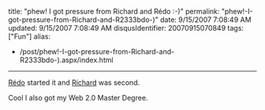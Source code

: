 title: "phew! I got pressure from Richard and Rédo :-)"
permalink: "phew!-I-got-pressure-from-Richard-and-R2333bdo-)"
date: 9/15/2007 7:08:49 AM
updated: 9/15/2007 7:08:49 AM
disqusIdentifier: 20070915070849
tags: ["Fun"]
alias:
 - /post/phew!-I-got-pressure-from-Richard-and-R2333bdo-).aspx/index.html
---
<script type="text/javascript" src="http://web20.designinterviews.com/badge.php?_web=40890ae62590fb25be72723e&_20=efeb29d16e49ae93ada4793e137672fc"></script> 

[Rédo](http://blogs.codes-sources.com/redo/archive/2007/09/14/je-suis-joueur-en-web-2-0-puis-c-est-vendredi.aspx) started it and [Richard](http://blogs.codes-sources.com/richardc/archive/2007/09/14/web-2-0-quizz.aspx) was second.
<!-- more -->

Cool I also got my Web 2.0 Master Degree.
